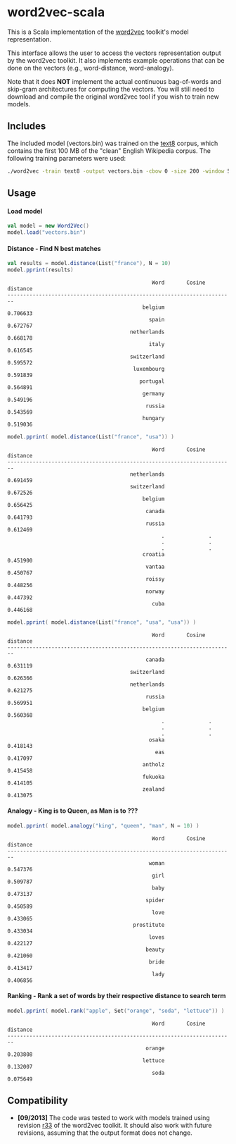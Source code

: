 word2vec-scala
==============


This is a Scala implementation of the [word2vec](https://code.google.com/p/word2vec/) toolkit's model representation.

This interface allows the user to access the vectors representation output by
the word2vec toolkit. It also implements example operations that can be done
on the vectors (e.g., word-distance, word-analogy).

Note that it does **NOT** implement the actual continuous bag-of-words and
skip-gram architectures for computing the vectors.  You will still need to
download and compile the original word2vec tool if you wish to train new models.


## Includes

The included model (vectors.bin) was trained on the [text8](http://mattmahoney.net/dc/text8.zip) corpus, which contains
the first 100 MB of the "clean" English Wikipedia corpus.  The following training parameters
were used:

```bash
./word2vec -train text8 -output vectors.bin -cbow 0 -size 200 -window 5 -negative 0 -hs 1 -sample 1e-3 -threads 12 -binary 1
```


## Usage

#### Load model
```scala
val model = new Word2Vec()
model.load("vectors.bin")
```

#### Distance - Find N best matches
```scala
val results = model.distance(List("france"), N = 10)
model.pprint(results)
```
```
                                              Word       Cosine distance
------------------------------------------------------------------------
                                           belgium              0.706633
                                             spain              0.672767
                                       netherlands              0.668178
                                             italy              0.616545
                                       switzerland              0.595572
                                        luxembourg              0.591839
                                          portugal              0.564891
                                           germany              0.549196
                                            russia              0.543569
                                           hungary              0.519036
```

```scala
model.pprint( model.distance(List("france", "usa")) )
```
```
                                              Word       Cosine distance
------------------------------------------------------------------------
                                       netherlands              0.691459
                                       switzerland              0.672526
                                           belgium              0.656425
                                            canada              0.641793
                                            russia              0.612469
                                                 .              .
                                                 .              .
                                                 .              .
                                           croatia              0.451900
                                            vantaa              0.450767
                                            roissy              0.448256
                                            norway              0.447392
                                              cuba              0.446168
```

```scala
model.pprint( model.distance(List("france", "usa", "usa")) )
```
```
                                              Word       Cosine distance
------------------------------------------------------------------------
                                            canada              0.631119
                                       switzerland              0.626366
                                       netherlands              0.621275
                                            russia              0.569951
                                           belgium              0.560368
                                                 .              .
                                                 .              .
                                                 .              .
                                             osaka              0.418143
                                               eas              0.417097
                                           antholz              0.415458
                                           fukuoka              0.414105
                                           zealand              0.413075
```

#### Analogy - King is to Queen, as Man is to ???
```scala
model.pprint( model.analogy("king", "queen", "man", N = 10) )
```
```
                                              Word       Cosine distance
------------------------------------------------------------------------
                                             woman              0.547376
                                              girl              0.509787
                                              baby              0.473137
                                            spider              0.450589
                                              love              0.433065
                                        prostitute              0.433034
                                             loves              0.422127
                                            beauty              0.421060
                                             bride              0.413417
                                              lady              0.406856
```

#### Ranking - Rank a set of words by their respective distance to search term
```scala
model.pprint( model.rank("apple", Set("orange", "soda", "lettuce")) )
```
```
                                              Word       Cosine distance
------------------------------------------------------------------------
                                            orange              0.203808
                                           lettuce              0.132007
                                              soda              0.075649
```


## Compatibility

- **[09/2013]** The code was tested to work with models trained using revision
[r33](http://word2vec.googlecode.com/svn/trunk/?p=33) of the word2vec toolkit.
It should also work with future revisions, assuming that the output format does
not change.
